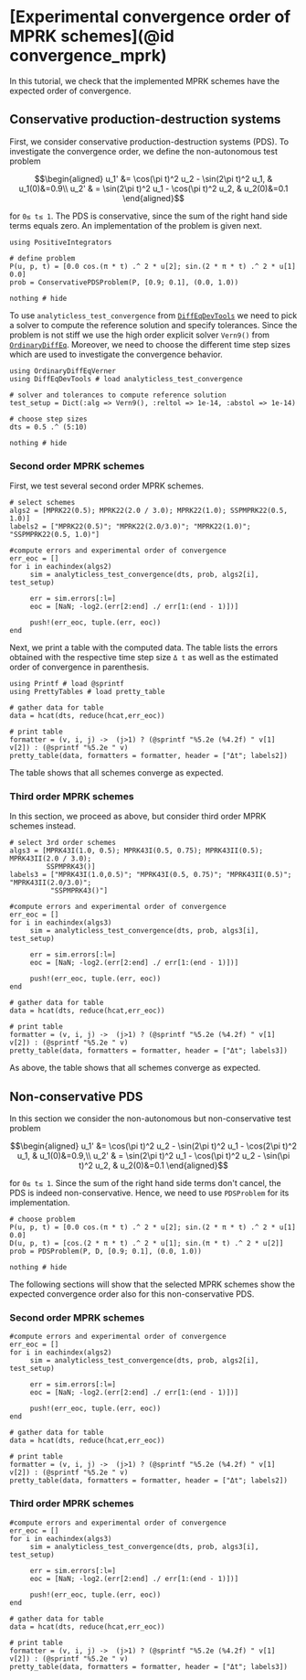 # [Experimental convergence order of MPRK schemes](@id convergence_mprk)

In this tutorial, we check that the implemented MPRK schemes have the expected order of convergence. 

## Conservative production-destruction systems

First, we consider conservative production-destruction systems (PDS). To investigate the convergence order, we define the non-autonomous test problem 

```math
\begin{aligned}
u_1' &= \cos(\pi t)^2 u_2 - \sin(2\pi t)^2 u_1, & u_1(0)&=0.9\\
u_2' & = \sin(2\pi t)^2 u_1 - \cos(\pi t)^2 u_2, & u_2(0)&=0.1
\end{aligned}
```
for ``0≤ t≤ 1``.
The PDS is conservative, since the sum of the right hand side terms equals zero. 
An implementation of the problem is given next.


```@example eoc
using PositiveIntegrators

# define problem
P(u, p, t) = [0.0 cos.(π * t) .^ 2 * u[2]; sin.(2 * π * t) .^ 2 * u[1] 0.0]
prob = ConservativePDSProblem(P, [0.9; 0.1], (0.0, 1.0))

nothing # hide
```

To use `analyticless_test_convergence` from [`DiffEqDevTools`](https://github.com/SciML/DiffEqDevTools.jl) we need to pick a solver to compute the reference solution and specify tolerances. Since the problem is not stiff we use the high order explicit solver `Vern9()` from [`OrdinaryDiffEq`](https://docs.sciml.ai/OrdinaryDiffEq/stable/). Moreover, we need to choose the different time step sizes which are used to investigate the convergence behavior. 

```@example eoc
using OrdinaryDiffEqVerner
using DiffEqDevTools # load analyticless_test_convergence

# solver and tolerances to compute reference solution
test_setup = Dict(:alg => Vern9(), :reltol => 1e-14, :abstol => 1e-14)

# choose step sizes
dts = 0.5 .^ (5:10)

nothing # hide
```

### Second order MPRK schemes

First, we test several second order MPRK schemes.

```@example eoc
# select schemes
algs2 = [MPRK22(0.5); MPRK22(2.0 / 3.0); MPRK22(1.0); SSPMPRK22(0.5, 1.0)]
labels2 = ["MPRK22(0.5)"; "MPRK22(2.0/3.0)"; "MPRK22(1.0)"; "SSPMPRK22(0.5, 1.0)"]

#compute errors and experimental order of convergence
err_eoc = []
for i in eachindex(algs2)
     sim = analyticless_test_convergence(dts, prob, algs2[i], test_setup)

     err = sim.errors[:l∞]
     eoc = [NaN; -log2.(err[2:end] ./ err[1:(end - 1)])]

     push!(err_eoc, tuple.(err, eoc))
end
```

Next, we print a table with the computed data. The table lists the errors obtained with the respective time step size ``Δ t`` as well as the estimated order of convergence in parenthesis.

```@example eoc
using Printf # load @sprintf
using PrettyTables # load pretty_table

# gather data for table
data = hcat(dts, reduce(hcat,err_eoc))

# print table
formatter = (v, i, j) ->  (j>1) ? (@sprintf "%5.2e (%4.2f) " v[1] v[2]) : (@sprintf "%5.2e " v)
pretty_table(data, formatters = formatter, header = ["Δt"; labels2])                  
```

The table shows that all schemes converge as expected.

### Third order MPRK schemes

In this section, we proceed as above, but consider third order MPRK schemes instead.

```@example eoc
# select 3rd order schemes
algs3 = [MPRK43I(1.0, 0.5); MPRK43I(0.5, 0.75); MPRK43II(0.5); MPRK43II(2.0 / 3.0); 
         SSPMPRK43()]
labels3 = ["MPRK43I(1.0,0.5)"; "MPRK43I(0.5, 0.75)"; "MPRK43II(0.5)"; "MPRK43II(2.0/3.0)";
          "SSPMPRK43()"]

#compute errors and experimental order of convergence
err_eoc = []
for i in eachindex(algs3)
     sim = analyticless_test_convergence(dts, prob, algs3[i], test_setup)

     err = sim.errors[:l∞]
     eoc = [NaN; -log2.(err[2:end] ./ err[1:(end - 1)])]

     push!(err_eoc, tuple.(err, eoc))
end

# gather data for table
data = hcat(dts, reduce(hcat,err_eoc))

# print table
formatter = (v, i, j) ->  (j>1) ? (@sprintf "%5.2e (%4.2f) " v[1] v[2]) : (@sprintf "%5.2e " v)
pretty_table(data, formatters = formatter, header = ["Δt"; labels3])  
```

As above, the table shows that all schemes converge as expected.

## Non-conservative PDS

In this section we consider the non-autonomous but non-conservative test problem 

```math
\begin{aligned}
u_1' &= \cos(\pi t)^2 u_2 - \sin(2\pi t)^2 u_1 - \cos(2\pi t)^2 u_1, & u_1(0)&=0.9,\\
u_2' & = \sin(2\pi t)^2 u_1 - \cos(\pi t)^2 u_2 - \sin(\pi t)^2 u_2, & u_2(0)&=0.1
\end{aligned}
```

for ``0≤ t≤ 1``.
Since the sum of the right hand side terms don't cancel, the PDS is indeed non-conservative. Hence, we need to use `PDSProblem` for its implementation.

```@example eoc
# choose problem
P(u, p, t) = [0.0 cos.(π * t) .^ 2 * u[2]; sin.(2 * π * t) .^ 2 * u[1] 0.0]
D(u, p, t) = [cos.(2 * π * t) .^ 2 * u[1]; sin.(π * t) .^ 2 * u[2]]
prob = PDSProblem(P, D, [0.9; 0.1], (0.0, 1.0))

nothing # hide
```

The following sections will show that the selected MPRK schemes show the expected convergence order also for this non-conservative PDS.

### Second order MPRK schemes

```@example eoc
#compute errors and experimental order of convergence
err_eoc = []
for i in eachindex(algs2)
     sim = analyticless_test_convergence(dts, prob, algs2[i], test_setup)

     err = sim.errors[:l∞]
     eoc = [NaN; -log2.(err[2:end] ./ err[1:(end - 1)])]

     push!(err_eoc, tuple.(err, eoc))
end

# gather data for table
data = hcat(dts, reduce(hcat,err_eoc))

# print table
formatter = (v, i, j) ->  (j>1) ? (@sprintf "%5.2e (%4.2f) " v[1] v[2]) : (@sprintf "%5.2e " v)
pretty_table(data, formatters = formatter, header = ["Δt"; labels2])                  
```

### Third order MPRK schemes

```@example eoc
#compute errors and experimental order of convergence
err_eoc = []
for i in eachindex(algs3)
     sim = analyticless_test_convergence(dts, prob, algs3[i], test_setup)

     err = sim.errors[:l∞]
     eoc = [NaN; -log2.(err[2:end] ./ err[1:(end - 1)])]

     push!(err_eoc, tuple.(err, eoc))
end

# gather data for table
data = hcat(dts, reduce(hcat,err_eoc))

# print table
formatter = (v, i, j) ->  (j>1) ? (@sprintf "%5.2e (%4.2f) " v[1] v[2]) : (@sprintf "%5.2e " v)
pretty_table(data, formatters = formatter, header = ["Δt"; labels3])  
```